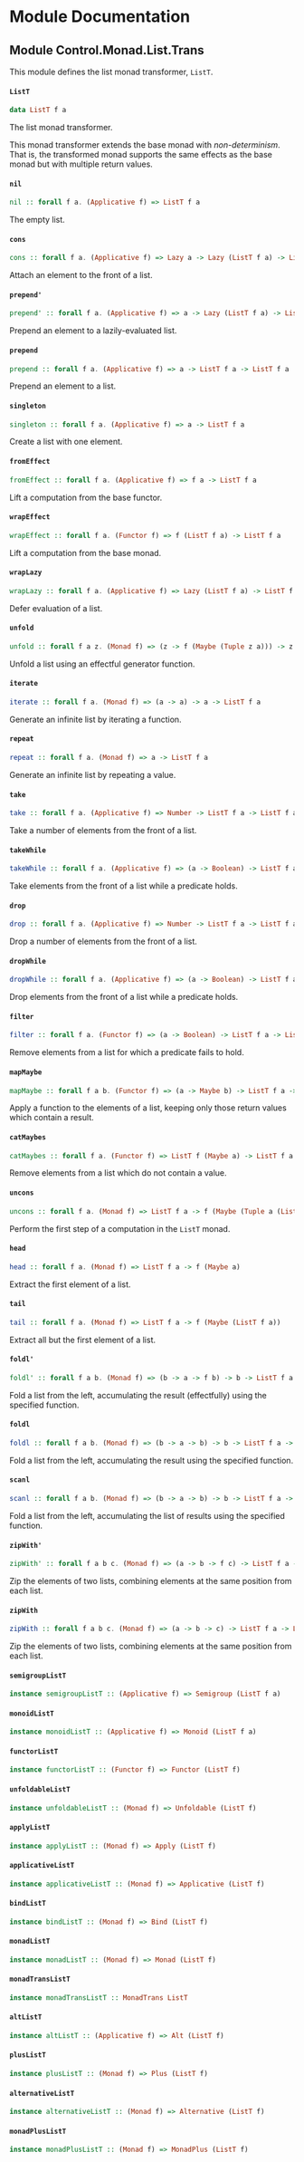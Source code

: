 # Module Documentation

## Module Control.Monad.List.Trans


This module defines the list monad transformer, `ListT`.

#### `ListT`

``` purescript
data ListT f a
```

The list monad transformer.

This monad transformer extends the base monad with _non-determinism_.
That is, the transformed monad supports the same effects as the base monad
but with multiple return values.

#### `nil`

``` purescript
nil :: forall f a. (Applicative f) => ListT f a
```

The empty list.

#### `cons`

``` purescript
cons :: forall f a. (Applicative f) => Lazy a -> Lazy (ListT f a) -> ListT f a
```

Attach an element to the front of a list.

#### `prepend'`

``` purescript
prepend' :: forall f a. (Applicative f) => a -> Lazy (ListT f a) -> ListT f a
```

Prepend an element to a lazily-evaluated list.

#### `prepend`

``` purescript
prepend :: forall f a. (Applicative f) => a -> ListT f a -> ListT f a
```

Prepend an element to a list.

#### `singleton`

``` purescript
singleton :: forall f a. (Applicative f) => a -> ListT f a
```

Create a list with one element.

#### `fromEffect`

``` purescript
fromEffect :: forall f a. (Applicative f) => f a -> ListT f a
```

Lift a computation from the base functor.

#### `wrapEffect`

``` purescript
wrapEffect :: forall f a. (Functor f) => f (ListT f a) -> ListT f a
```

Lift a computation from the base monad.

#### `wrapLazy`

``` purescript
wrapLazy :: forall f a. (Applicative f) => Lazy (ListT f a) -> ListT f a
```

Defer evaluation of a list.

#### `unfold`

``` purescript
unfold :: forall f a z. (Monad f) => (z -> f (Maybe (Tuple z a))) -> z -> ListT f a
```

Unfold a list using an effectful generator function.

#### `iterate`

``` purescript
iterate :: forall f a. (Monad f) => (a -> a) -> a -> ListT f a
```

Generate an infinite list by iterating a function.

#### `repeat`

``` purescript
repeat :: forall f a. (Monad f) => a -> ListT f a
```

Generate an infinite list by repeating a value.

#### `take`

``` purescript
take :: forall f a. (Applicative f) => Number -> ListT f a -> ListT f a
```

Take a number of elements from the front of a list.

#### `takeWhile`

``` purescript
takeWhile :: forall f a. (Applicative f) => (a -> Boolean) -> ListT f a -> ListT f a
```

Take elements from the front of a list while a predicate holds.

#### `drop`

``` purescript
drop :: forall f a. (Applicative f) => Number -> ListT f a -> ListT f a
```

Drop a number of elements from the front of a list.

#### `dropWhile`

``` purescript
dropWhile :: forall f a. (Applicative f) => (a -> Boolean) -> ListT f a -> ListT f a
```

Drop elements from the front of a list while a predicate holds.

#### `filter`

``` purescript
filter :: forall f a. (Functor f) => (a -> Boolean) -> ListT f a -> ListT f a
```

Remove elements from a list for which a predicate fails to hold.

#### `mapMaybe`

``` purescript
mapMaybe :: forall f a b. (Functor f) => (a -> Maybe b) -> ListT f a -> ListT f b
```

Apply a function to the elements of a list, keeping only those return values which contain a result.

#### `catMaybes`

``` purescript
catMaybes :: forall f a. (Functor f) => ListT f (Maybe a) -> ListT f a
```

Remove elements from a list which do not contain a value.

#### `uncons`

``` purescript
uncons :: forall f a. (Monad f) => ListT f a -> f (Maybe (Tuple a (ListT f a)))
```

Perform the first step of a computation in the `ListT` monad.

#### `head`

``` purescript
head :: forall f a. (Monad f) => ListT f a -> f (Maybe a)
```

Extract the first element of a list.

#### `tail`

``` purescript
tail :: forall f a. (Monad f) => ListT f a -> f (Maybe (ListT f a))
```

Extract all but the first element of a list.

#### `foldl'`

``` purescript
foldl' :: forall f a b. (Monad f) => (b -> a -> f b) -> b -> ListT f a -> f b
```

Fold a list from the left, accumulating the result (effectfully) using the specified function.

#### `foldl`

``` purescript
foldl :: forall f a b. (Monad f) => (b -> a -> b) -> b -> ListT f a -> f b
```

Fold a list from the left, accumulating the result using the specified function.

#### `scanl`

``` purescript
scanl :: forall f a b. (Monad f) => (b -> a -> b) -> b -> ListT f a -> ListT f b
```

Fold a list from the left, accumulating the list of results using the specified function.

#### `zipWith'`

``` purescript
zipWith' :: forall f a b c. (Monad f) => (a -> b -> f c) -> ListT f a -> ListT f b -> ListT f c
```

Zip the elements of two lists, combining elements at the same position from each list.

#### `zipWith`

``` purescript
zipWith :: forall f a b c. (Monad f) => (a -> b -> c) -> ListT f a -> ListT f b -> ListT f c
```

Zip the elements of two lists, combining elements at the same position from each list.

#### `semigroupListT`

``` purescript
instance semigroupListT :: (Applicative f) => Semigroup (ListT f a)
```


#### `monoidListT`

``` purescript
instance monoidListT :: (Applicative f) => Monoid (ListT f a)
```


#### `functorListT`

``` purescript
instance functorListT :: (Functor f) => Functor (ListT f)
```


#### `unfoldableListT`

``` purescript
instance unfoldableListT :: (Monad f) => Unfoldable (ListT f)
```


#### `applyListT`

``` purescript
instance applyListT :: (Monad f) => Apply (ListT f)
```


#### `applicativeListT`

``` purescript
instance applicativeListT :: (Monad f) => Applicative (ListT f)
```


#### `bindListT`

``` purescript
instance bindListT :: (Monad f) => Bind (ListT f)
```


#### `monadListT`

``` purescript
instance monadListT :: (Monad f) => Monad (ListT f)
```


#### `monadTransListT`

``` purescript
instance monadTransListT :: MonadTrans ListT
```


#### `altListT`

``` purescript
instance altListT :: (Applicative f) => Alt (ListT f)
```


#### `plusListT`

``` purescript
instance plusListT :: (Monad f) => Plus (ListT f)
```


#### `alternativeListT`

``` purescript
instance alternativeListT :: (Monad f) => Alternative (ListT f)
```


#### `monadPlusListT`

``` purescript
instance monadPlusListT :: (Monad f) => MonadPlus (ListT f)
```




